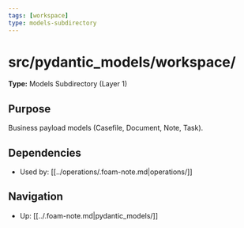 ```yaml
---
tags: [workspace]
type: models-subdirectory
---
```


# src/pydantic_models/workspace/

**Type:** Models Subdirectory (Layer 1)

## Purpose
Business payload models (Casefile, Document, Note, Task).

## Dependencies
- Used by: [[../operations/.foam-note.md|operations/]]

## Navigation
- Up: [[../.foam-note.md|pydantic_models/]]
